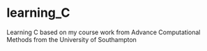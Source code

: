 # learning_C
Learning C based on my course work from Advance Computational Methods from the University of Southampton

